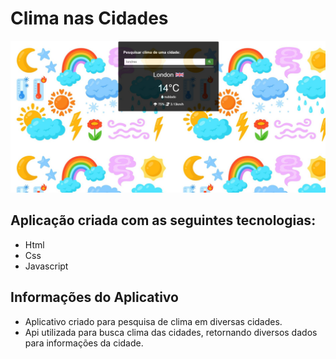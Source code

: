 # Clima nas Cidades
<img src="assets/tela.png">

## Aplicação criada com as seguintes tecnologias:
* Html
* Css
* Javascript



## Informações do Aplicativo
* Aplicativo criado para pesquisa de clima em diversas cidades.
* Api utilizada para busca clima das cidades, retornando diversos dados para informações da cidade.

